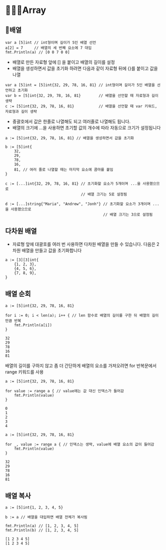 # 👩🏻‍🎓Array

## 🌱배열

```
var a [5]int // int형이며 길이가 5인 배열 선언
a[2] = 7     // 배열의 세 번째 요소에 7 대입
fmt.Println(a) // [0 0 7 0 0]
```
- 배열로 만든 자료형 앞에 [] 을 붙이고 배열의 길이를 설정
- 배열을 생성하면서 값을 초기화 하려면 다음과 같이 자료형 뒤에 {}를 붙이고 값을 나열
```
var a [5]int = [5]int{32, 29, 78, 16, 81} // int형이며 길이가 5인 배열을 선언하고 초기화
var b = [5]int{32, 29, 78, 16, 81}        // 배열을 선언할 때 자료형과 길이 생략
c := [5]int{32, 29, 78, 16, 81}           // 배열을 선언할 때 var 키워드, 자료형과 길이 생략
```
- 중괄호에서 값은 한졸로 나열해도 되고 여러줄로 나열해도 됩니다.
- 배열의 크기에 ...을 사용하면 초기할 값의 개수에 따라 자동으로 크기가 설정됩니다
```
a := [5]int{32, 29, 78, 16, 81} // 배열을 생성하면서 값을 초기화

b := [5]int{
	32,
	29,
	78,
	16,
	81, // 여러 줄로 나열할 때는 마지막 요소에 콤마를 붙임
}

c := [...]int{32, 29, 78, 16, 81} // 초기화할 요소가 5개이며 ...을 사용했으므로 
                                  // 배열 크기는 5로 설정됨

d := [...]string{"Maria", "Andrew", "Jonh"} // 초기화할 요소가 3개이며 ...을 사용했으므로 
                                            // 배열 크기는 3으로 설정됨
```

## 다차원 배열
- 자료형 앞에 대괄호를 여러 번 사용하면 다차원 배열을 만들 수 있습니다. 다음은 2차원 배열을 만들고 값을 초기화합니다
```
a := [3][3]int{
	{1, 2, 3},
	{4, 5, 6},
	{7, 8, 9},
}
```

## 배열 순회
```
a := [5]int{32, 29, 78, 16, 81}

for i := 0; i < len(a); i++ { // len 함수로 배열의 길이를 구한 뒤 배열의 길이 만큼 반복
	fmt.Println(a[i])
}
```
```
32
29
78
16
81
```
배열의 길이를 구하지 않고 좀 더 간단하게 배열의 요소를 가져오려면 for 반복문에서 range 키워드를 사용

```
a := [5]int{32, 29, 78, 16, 81}

for value := range a { // value에는 값 대신 인덱스가 들어감
	fmt.Println(value)
}

```
```
0
1
2
3
4
```
```
a := [5]int{32, 29, 78, 16, 81}

for _, value := range a { // 인덱스는 생략, value에 배열 요소의 값이 들어감
	fmt.Println(value)
}
```
```
32
29
78
16
81
```

## 배열 복사

```
a := [5]int{1, 2, 3, 4, 5}

b := a // 배열을 대입하면 배열 전체가 복사됨

fmt.Println(a) // [1, 2, 3, 4, 5]
fmt.Println(b) // [1, 2, 3, 4, 5]
```
```
[1 2 3 4 5]
[1 2 3 4 5]
```


